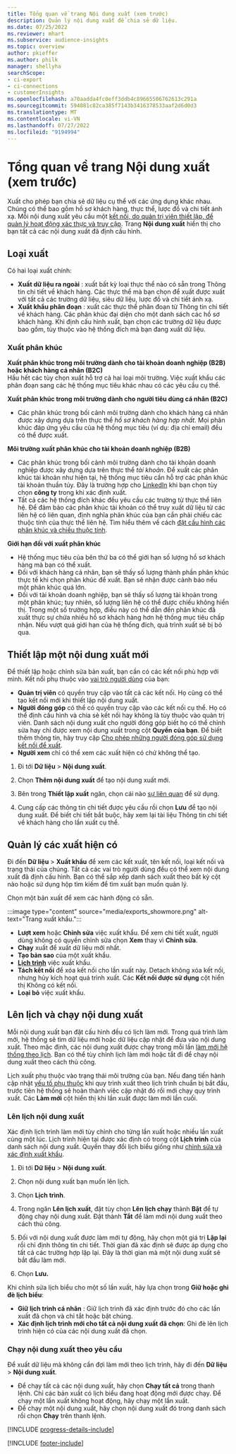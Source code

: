 ```yaml
---
title: Tổng quan về trang Nội dung xuất (xem trước)
description: Quản lý nội dung xuất để chia sẻ dữ liệu.
ms.date: 07/25/2022
ms.reviewer: mhart
ms.subservice: audience-insights
ms.topic: overview
author: pkieffer
ms.author: philk
manager: shellyha
searchScope:
- ci-export
- ci-connections
- customerInsights
ms.openlocfilehash: a70aadda4fc0eff3ddb4c89665506762613c291a
ms.sourcegitcommit: 594081c82ca385f7143b3416378533aaf2d6d0d3
ms.translationtype: MT
ms.contentlocale: vi-VN
ms.lasthandoff: 07/27/2022
ms.locfileid: "9194994"
---
```

# <a name="exports-preview-overview"></a>Tổng quan về trang Nội dung xuất (xem trước)

 Xuất cho phép bạn chia sẻ dữ liệu cụ thể với các ứng dụng khác nhau. Chúng có thể bao gồm hồ sơ khách hàng, thực thể, lược đồ và chi tiết ánh xạ. Mỗi nội dung xuất yêu cầu một [kết nối, do quản trị viên thiết lập, để quản lý hoạt động xác thực và truy cập](connections.md). Trang **Nội dung xuất** hiển thị cho bạn tất cả các nội dung xuất đã định cấu hình.

## <a name="export-types"></a>Loại xuất

Có hai loại xuất chính:  

- **Xuất dữ liệu ra ngoài** : xuất bất kỳ loại thực thể nào có sẵn trong Thông tin chi tiết về khách hàng. Các thực thể mà bạn chọn để xuất được xuất với tất cả các trường dữ liệu, siêu dữ liệu, lược đồ và chi tiết ánh xạ.
- **Xuất khẩu phân đoạn** : xuất các thực thể phân đoạn từ Thông tin chi tiết về khách hàng. Các phân khúc đại diện cho một danh sách các hồ sơ khách hàng. Khi định cấu hình xuất, bạn chọn các trường dữ liệu được bao gồm, tùy thuộc vào hệ thống đích mà bạn đang xuất dữ liệu.

### <a name="export-segments"></a>Xuất phân khúc

**Xuất phân khúc trong môi trường dành cho tài khoản doanh nghiệp (B2B) hoặc khách hàng cá nhân (B2C)**  
Hầu hết các tùy chọn xuất hỗ trợ cả hai loại môi trường. Việc xuất khẩu các phân đoạn sang các hệ thống mục tiêu khác nhau có các yêu cầu cụ thể. 

**Xuất phân khúc trong môi trường dành cho người tiêu dùng cá nhân (B2C)**  
- Các phân khúc trong bối cảnh môi trường dành cho khách hàng cá nhân được xây dựng dựa trên thực thể *hồ sơ khách hàng hợp nhất*. Mọi phân khúc đáp ứng yêu cầu của hệ thống mục tiêu (ví dụ: địa chỉ email) đều có thể được xuất.

**Môi trường xuất phân khúc cho tài khoản doanh nghiệp (B2B)**  
- Các phân khúc trong bối cảnh môi trường dành cho tài khoản doanh nghiệp được xây dựng dựa trên thực thể *tài khoản*. Để xuất các phân khúc tài khoản như hiện tại, hệ thống mục tiêu cần hỗ trợ các phân khúc tài khoản thuần túy. Đây là trường hợp cho [LinkedIn](export-linkedin-ads.md) khi bạn chọn tùy chọn **công ty** trong khi xác định xuất.
- Tất cả các hệ thống đích khác đều yêu cầu các trường từ thực thể liên hệ. Để đảm bảo các phân khúc tài khoản có thể truy xuất dữ liệu từ các liên hệ có liên quan, định nghĩa phân khúc của bạn cần phải chiếu các thuộc tính của thực thể liên hệ. Tìm hiểu thêm về cách [đặt cấu hình các phân khúc và chiếu thuộc tính](segment-builder.md).

**Giới hạn đối với xuất phân khúc**  
- Hệ thống mục tiêu của bên thứ ba có thể giới hạn số lượng hồ sơ khách hàng mà bạn có thể xuất. 
- Đối với khách hàng cá nhân, bạn sẽ thấy số lượng thành phần phân khúc thực tế khi chọn phân khúc để xuất. Bạn sẽ nhận được cảnh báo nếu một phân khúc quá lớn. 
- Đối với tài khoản doanh nghiệp, bạn sẽ thấy số lượng tài khoản trong một phân khúc; tuy nhiên, số lượng liên hệ có thể được chiếu không hiển thị. Trong một số trường hợp, điều này có thể dẫn đến phân khúc đã xuất thực sự chứa nhiều hồ sơ khách hàng hơn hệ thống mục tiêu chấp nhận. Nếu vượt quá giới hạn của hệ thống đích, quá trình xuất sẽ bị bỏ qua.

## <a name="set-up-a-new-export"></a>Thiết lập một nội dung xuất mới

Để thiết lập hoặc chỉnh sửa bản xuất, bạn cần có các kết nối phù hợp với mình. Kết nối phụ thuộc vào [vai trò người dùng](permissions.md) của bạn:
- **Quản trị viên** có quyền truy cập vào tất cả các kết nối. Họ cũng có thể tạo kết nối mới khi thiết lập nội dung xuất.
- **Người đóng góp** có thể có quyền truy cập vào các kết nối cụ thể. Họ có thể định cấu hình và chia sẻ kết nối hay không là tùy thuộc vào quản trị viên. Danh sách nội dung xuất cho người đóng góp biết họ có thể chỉnh sửa hay chỉ được xem nội dung xuất trong cột **Quyền của bạn**. Để biết thêm thông tin, hãy truy cập [Cho phép những người đóng góp sử dụng kết nối để xuất](connections.md#allow-contributors-to-use-a-connection-for-exports).
- **Người xem** chỉ có thể xem các xuất hiện có chứ không thể tạo.

1. Đi tới **Dữ liệu** > **Nội dung xuất**.

1. Chọn **Thêm nội dung xuất** để tạo nội dung xuất mới.

1. Bên trong **Thiết lập xuất** ngăn, chọn cái nào [sự liên quan](connections.md) để sử dụng.

1. Cung cấp các thông tin chi tiết được yêu cầu rồi chọn **Lưu** để tạo nội dung xuất. Để biết chi tiết bắt buộc, hãy xem lại tài liệu Thông tin chi tiết về khách hàng cho lần xuất cụ thể.

## <a name="manage-existing-exports"></a>Quản lý các xuất hiện có

Đi đến **Dữ liệu** > **Xuất khẩu** để xem các kết xuất, tên kết nối, loại kết nối và trạng thái của chúng. Tất cả các vai trò người dùng đều có thể xem nội dung xuất đã định cấu hình. Bạn có thể sắp xếp danh sách xuất theo bất kỳ cột nào hoặc sử dụng hộp tìm kiếm để tìm xuất bạn muốn quản lý.

Chọn một bản xuất để xem các hành động có sẵn.

:::image type="content" source="media/exports_showmore.png" alt-text="Trang xuất khẩu.":::

- **Lượt xem** hoặc **Chỉnh sửa** việc xuất khẩu. Để xem chi tiết xuất, người dùng không có quyền chỉnh sửa chọn **Xem** thay vì **Chỉnh sửa**.
- **Chạy** xuất để xuất dữ liệu mới nhất.
- **Tạo bản sao** của một xuất khẩu.
- **[Lịch trình](#schedule-and-run-exports)** việc xuất khẩu.
- **Tách kết nối** để xóa kết nối cho lần xuất này. Detach không xóa kết nối, nhưng hủy kích hoạt quá trình xuất. Các **Kết nối được sử dụng** cột hiển thị Không có kết nối.
- **Loại bỏ** việc xuất khẩu.

## <a name="schedule-and-run-exports"></a>Lên lịch và chạy nội dung xuất

Mỗi nội dung xuất bạn đặt cấu hình đều có lịch làm mới. Trong quá trình làm mới, hệ thống sẽ tìm dữ liệu mới hoặc dữ liệu cập nhật để đưa vào nội dung xuất. Theo mặc định, các nội dung xuất được chạy trong mỗi lần [làm mới hệ thống theo lịch](system.md#schedule-tab). Bạn có thể tùy chỉnh lịch làm mới hoặc tắt đi để chạy nội dung xuất theo cách thủ công.

Lịch xuất phụ thuộc vào trạng thái môi trường của bạn. Nếu đang tiến hành cập nhật [yếu tố phụ thuộc](system.md#refresh-processes) khi quy trình xuất theo lịch trình chuẩn bị bắt đầu, trước tiên hệ thống sẽ hoàn thành việc cập nhật đó rồi mới chạy quy trình xuất. Các **Làm mới** cột hiển thị khi lần xuất được làm mới lần cuối.

### <a name="schedule-exports"></a>Lên lịch nội dung xuất

Xác định lịch trình làm mới tùy chỉnh cho từng lần xuất hoặc nhiều lần xuất cùng một lúc. Lịch trình hiện tại được xác định có trong cột **Lịch trình** của danh sách nội dung xuất. Quyền thay đổi lịch biểu giống như [chỉnh sửa và xác định xuất khẩu](export-destinations.md#set-up-a-new-export).

1. Đi tới **Dữ liệu** > **Nội dung xuất**.

1. Chọn nội dung xuất bạn muốn lên lịch.

1. Chọn **Lịch trình**.

1. Trong ngăn **Lên lịch xuất**, đặt tùy chọn **Lên lịch chạy** thành **Bật** để tự động chạy nội dung xuất. Đặt thành **Tắt** để làm mới nội dung xuất theo cách thủ công.

1. Đối với nội dung xuất được làm mới tự động, hãy chọn một giá trị **Lặp lại** rồi chỉ định thông tin chi tiết. Thời gian đã xác định sẽ được áp dụng cho tất cả các trường hợp lặp lại. Đây là thời gian mà một nội dung xuất sẽ bắt đầu làm mới.

1. Chọn **Lưu.**

Khi chỉnh sửa lịch biểu cho một số lần xuất, hãy lựa chọn trong **Giữ hoặc ghi đè lịch biểu**:

- **Giữ lịch trình cá nhân** : Giữ lịch trình đã xác định trước đó cho các lần xuất đã chọn và chỉ tắt hoặc bật chúng.
- **Xác định lịch trình mới cho tất cả nội dung xuất đã chọn**: Ghi đè lên lịch trình hiện có của các nội dung xuất đã chọn.

### <a name="run-exports-on-demand"></a>Chạy nội dung xuất theo yêu cầu

Để xuất dữ liệu mà không cần đợi làm mới theo lịch trình, hãy đi đến **Dữ liệu** > **Nội dung xuất**.

- Để chạy tất cả các nội dung xuất, hãy chọn **Chạy tất cả** trong thanh lệnh. Chỉ các bản xuất có lịch biểu đang hoạt động mới được chạy. Để chạy một lần xuất không hoạt động, hãy chạy một lần xuất.
- Để chạy một nội dung xuất, hãy chọn nội dung xuất đó trong danh sách rồi chọn **Chạy** trên thanh lệnh.

[!INCLUDE [progress-details-include](includes/progress-details-pane.md)]


[!INCLUDE [footer-include](includes/footer-banner.md)]
